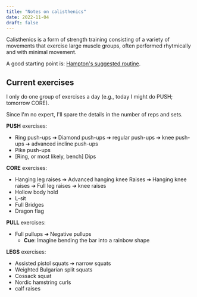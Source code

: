 ```yaml
---
title: "Notes on calisthenics"
date: 2022-11-04
draft: false
---
```


Calisthenics is a form of strength training consisting of a variety of movements
that exercise large muscle groups,
often performed rhytmically and with minimal movement.

A good starting point is: [Hampton's suggested routine](https://hybridcalisthenics.com/routine).

## Current exercises

I only do one group of exercises a day (e.g., today I might do PUSH;
tomorrow CORE).

Since I'm no expert, I'll spare the details in the number of reps
and sets.

**PUSH** exercises:
- Ring push-ups ➔ Diamond push-ups ➔ regular push-ups ➔ knee push-ups ➔
  advanced incline push-ups
- Pike push-ups
- [Ring, or most likely, bench] Dips

**CORE** exercises:
- Hanging leg raises ➔ Advanced hanging knee Raises ➔ Hanging knee
  raises ➔ Full leg raises ➔ knee raises
- Hollow body hold
- L-sit
- Full Bridges
- Dragon flag

**PULL** exercises:
- Full pullups ➔ Negative pullups
    - **Cue**: Imagine bending the bar into a rainbow shape

**LEGS** exercises:
- Assisted pistol squats ➔ narrow squats
- Weighted Bulgarian split squats
- Cossack squat
- Nordic hamstring curls
- calf raises
